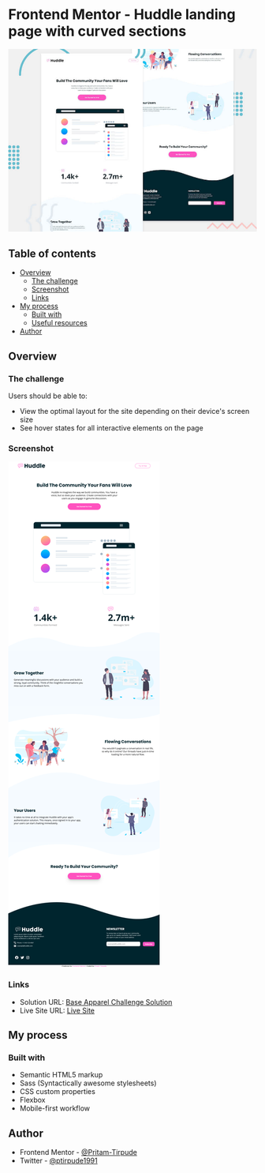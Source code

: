 # Frontend Mentor - Huddle landing page with curved sections

![Header/intro section for the Huddle landing page with curved sections](./design/desktop-preview.jpg)

## Table of contents

- [Overview](#overview)
  - [The challenge](#the-challenge)
  - [Screenshot](#screenshot)
  - [Links](#links)
- [My process](#my-process)
  - [Built with](#built-with)
  - [Useful resources](#useful-resources)
- [Author](#author)

## Overview

### The challenge

Users should be able to:

- View the optimal layout for the site depending on their device's screen size
- See hover states for all interactive elements on the page

### Screenshot

![](./screenshot_huddle_curve.png)

### Links

- Solution URL: [Base Apparel Challenge Solution](https://www.frontendmentor.io/challenges/base-apparel-coming-soon-page-5d46b47f8db8a7063f9331a0/hub/html-css-sass-flexbox-itX91R8lf)
- Live Site URL: [Live Site](https://base-apparel-site.netlify.app/)

## My process

### Built with

- Semantic HTML5 markup
- Sass (Syntactically awesome stylesheets)
- CSS custom properties
- Flexbox
- Mobile-first workflow

## Author

- Frontend Mentor - [@Pritam-Tirpude](https://www.frontendmentor.io/profile/Pritam-Tirpude)
- Twitter - [@ptirpude1991](https://twitter.com/ptirpude1991)

